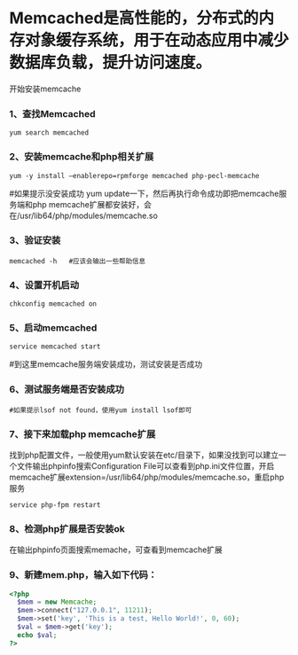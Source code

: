 # Memcached是高性能的，分布式的内存对象缓存系统，用于在动态应用中减少数据库负载，提升访问速度。


开始安装memcache

### 1、查找Memcached
```shell
yum search memcached
```

### 2、安装memcache和php相关扩展
```shell
yum -y install –enablerepo=rpmforge memcached php-pecl-memcache
```
#如果提示没安装成功 yum update一下，然后再执行命令成功即把memcache服务端和php memcache扩展都安装好，会在/usr/lib64/php/modules/memcache.so

### 3、验证安装
```shell
memcached -h   #应该会输出一些帮助信息
```

### 4、设置开机启动
```shell
chkconfig memcached on
```

### 5、启动memcached
```shell
service memcached start
```

#到这里memcache服务端安装成功，测试安装是否成功

### 6、测试服务端是否安装成功
```shell
#如果提示lsof not found，使用yum install lsof即可
```

### 7、接下来加载php memcache扩展
找到php配置文件，一般使用yum默认安装在etc/目录下，如果没找到可以建立一个文件输出phpinfo搜索Configuration File可以查看到php.ini文件位置，开启memcache扩展extension=/usr/lib64/php/modules/memcache.so，重启php服务
```shell
service php-fpm restart
```
### 8、检测php扩展是否安装ok 
在输出phpinfo页面搜索memache，可查看到memcache扩展

### 9、新建mem.php，输入如下代码：

```php
<?php  
  $mem = new Memcache;  
  $mem->connect("127.0.0.1", 11211);  
  $mem->set('key', 'This is a test, Hello World!', 0, 60);  
  $val = $mem->get('key');  
  echo $val;  
?>  

```
